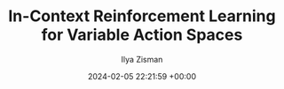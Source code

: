 ---
layout: post
title:  "In-Context Reinforcement Learning for Variable Action Spaces"
date:   2024-02-05 22:21:59 +00:00
image: /images/h-ad.png
categories: research
author: "Ilya Zisman"
authors: "Viacheslav Sinii, Alexander Nikulin, Vladislav Kurenkov, <strong>Ilya Zisman</strong>, Sergey Kolesnikov"
venue: "arXiv"
arxiv: https://arxiv.org/pdf/2312.13327
# website: null
code: null
---